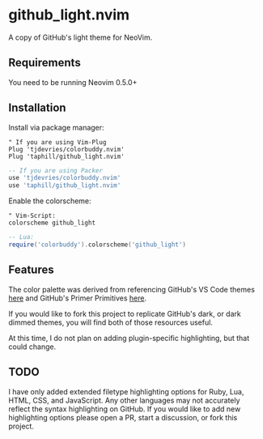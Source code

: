 # github_light.nvim

A copy of GitHub's light theme for NeoVim.

## Requirements

You need to be running Neovim 0.5.0+

## Installation

Install via package manager:
```vim
" If you are using Vim-Plug
Plug 'tjdevries/colorbuddy.nvim'
Plug 'taphill/github_light.nvim'
```

```lua
-- If you are using Packer
use 'tjdevries/colorbuddy.nvim'
use 'taphill/github_light.nvim'
```

Enable the colorscheme:

```vim 
" Vim-Script:
colorscheme github_light
```

```lua
-- Lua:
require('colorbuddy').colorscheme('github_light')
```

## Features

The color palette was derived from referencing GitHub's VS Code themes [here](https://github.com/primer/github-vscode-theme) and GitHub's Primer Primitives [here](https://primer.style/primitives/).

If you would like to fork this project to replicate GitHub's dark, or dark dimmed themes, you will find both of those resources useful.

At this time, I do not plan on adding plugin-specific highlighting, but that could change.

## TODO

I have only added extended filetype highlighting options for Ruby, Lua, HTML, CSS, and JavaScript. Any other languages may not accurately reflect the syntax highlighting on GitHub. If you would like to add new highlighting options please open a PR, start a discussion, or fork this project.